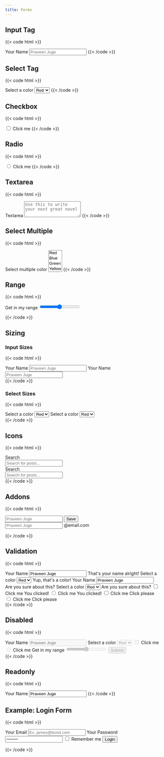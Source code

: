 ```yaml
---
title: Forms
---
```


## Input Tag

{{< code html >}}

<label class="tag-label">
  <span>Your Name</span>
  <input class="tag-input" placeholder="Praveen Juge">
</label>
{{< /code >}}

## Select Tag

{{< code html >}}

<label class="tag-label">
  <span>Select a color</span>
  <select class="tag-select">
    <option>Red</option>
    <option>Blue</option>
  </select>
</label>
{{< /code >}}

## Checkbox

{{< code html >}}

<label class="tag-label">
  <input type="checkbox" class="tag-checkbox">
  <span class="ml-1">Click me</span>
</label>
{{< /code >}}

## Radio

{{< code html >}}

<label class="tag-label">
  <input type="radio" class="tag-radio" name="radio" value="1">
  <span class="ml-1">Click me</span>
</label>
{{< /code >}}

## Textarea

{{< code html >}}

<label class="tag-label">
  <span>Textarea</span>
  <textarea class="tag-input" rows="3" placeholder="Use this to write your next great novel"></textarea>
</label>
{{< /code >}}

## Select Multiple

{{< code html >}}

<label class="tag-label">
  <span>Select multiple color</span>
  <select class="tag-select tag-multiple" multiple>
    <option>Red</option>
    <option>Blue</option>
    <option>Green</option>
    <option>Yellow</option>
    <option>Cyan</option>
  </select>
</label>
{{< /code >}}

## Range

{{< code html >}}

<label class="tag-label">
  <span>Get in my range</span>
  <input type="range" class="tag-range">
</label>

{{< /code >}}

## Sizing

### Input Sizes

{{< code html >}}

<div class="space-y-3">
  <label class="tag-label tag-label-sm">
    <span>Your Name</span>
    <input class="tag-input tag-input-sm" placeholder="Praveen Juge">
  </label>
  <label class="tag-label tag-label-lg">
    <span>Your Name</span>
    <input class="tag-input tag-input-lg" placeholder="Praveen Juge">
  </label>
</div>
{{< /code >}}

### Select Sizes

{{< code html >}}

<div class="space-y-3">
  <label class="tag-label tag-label-sm">
    <span>Select a color</span>
    <select class="tag-select tag-select-sm"><option>Red</option></select>
  </label>
  <label class="tag-label tag-label-lg">
    <span>Select a color</span>
    <select class="tag-select tag-select-lg"><option>Red</option></select>
  </label>
</div>
{{< /code >}}

## Icons

{{< code html >}}

<div class="grid grid-cols-1 md:grid-cols-2 gap-4">
  <label class="tag-label">
    <span>Search</span>
    <div class="tag-icon">
      <i data-feather="search"></i>
      <input class="tag-input" placeholder="Search for posts...">
    </div>
  </label>
  <label class="tag-label">
    <span>Search</span>
    <div class="tag-icon tag-icon-r">
      <i data-feather="search"></i>
      <input class="tag-input" placeholder="Search for posts...">
    </div>
  </label>
</div>
{{< /code >}}

## Addons

{{< code html >}}

<div class="space-y-3">
  <label class="tag-label">
    <div class="tag-append">
      <input class="tag-input" placeholder="Praveen Juge">
      <button class="btn btn-dark">Save</button>
    </div>
  </label>
  <label class="tag-label">
    <div class="tag-append">
      <input class="tag-input" placeholder="Praveen Juge">
      <span class="tag-text">@email.com</span>
    </div>
  </label>
</div>

{{< /code >}}

## Validation

{{< code html >}}

<div class="grid grid-cols-1 md:grid-cols-4 gap-4">
  <label class="tag-label tag-success">
    <span>Your Name</span>
    <input class="tag-input" value="Praveen Juge">
    <span class="tag-validation">That's your name alright!</span>
  </label>
  <label class="tag-label tag-success">
    <span>Select a color</span>
    <select class="tag-select"><option>Red</option></select>
    <span class="tag-validation">Yup, that's a color!</span>
  </label>
  <label class="tag-label tag-danger">
    <span>Your Name</span>
    <input class="tag-input" value="Praveen Juge">
    <span class="tag-validation">Are you sure about this?</span>
  </label>
  <label class="tag-label tag-danger">
    <span>Select a color</span>
    <select class="tag-select"><option>Red</option></select>
    <span class="tag-validation">Are you sure about this?</span>
  </label>
  <label class="tag-label tag-success">
    <input type="checkbox" class="tag-checkbox">
    <span class="ml-1">Click me</span>
    <span class="tag-validation">You clicked!</span>
  </label>
  <label class="tag-label tag-success">
    <input type="radio" class="tag-radio" name="radio" value="1">
    <span class="ml-1">Click me</span>
    <span class="tag-validation">You clicked!</span>
  </label>
  <label class="tag-label tag-danger">
    <input type="checkbox" class="tag-checkbox">
    <span class="ml-1">Click me</span>
    <span class="tag-validation">Click please</span>
  </label>
  <label class="tag-label tag-danger">
    <input type="radio" class="tag-radio" name="radio" value="1">
    <span class="ml-1">Click me</span>
    <span class="tag-validation">Click please</span>
  </label>
</div>
{{< /code >}}

## Disabled

{{< code html >}}

<div class="space-y-3">
  <label class="tag-label">
    <span>Your Name</span>
    <input class="tag-input" placeholder="Praveen Juge" disabled>
  </label>
  <label class="tag-label">
    <span>Select a color</span>
    <select class="tag-select" disabled>
      <option>Red</option>
      <option>Blue</option>
    </select>
  </label>
  <label class="tag-label">
    <input type="checkbox" class="tag-checkbox" disabled>
    <span class="ml-1">Click me</span>
  </label>
  <label class="tag-label">
    <input type="radio" class="tag-radio" name="radio" value="1" disabled>
    <span class="ml-1">Click me</span>
  </label>
  <label class="tag-label">
    <span>Get in my range</span>
    <input type="range" class="tag-range" disabled>
  </label>
  <button type="submit" class="btn btn-primary" disabled>Submit</button>
</div>
{{< /code >}}

## Readonly

{{< code html >}}

<label class="tag-label">
  <span>Your Name</span>
  <input class="tag-input" value="Praveen Juge" readonly>
</label>
{{< /code >}}

## Example: Login Form

{{< code html >}}

<div class="bg-gray-100">
  <form class="w-full md:w-5/12 mx-auto space-y-4 px-5 py-10">
    <label class="tag-label">
      <span>Your Email</span>
      <input class="tag-input" type="email" placeholder="Ex. james@bond.com" required />
    </label>
    <label class="tag-label">
      <span>Your Password</span>
      <input class="tag-input" type="password" placeholder="••••••••" required />
    </label>
    <label class="tag-label">
      <input type="checkbox" class="tag-checkbox" />
      <span class="ml-1">Remember me</span>
    </label>
    <input type="submit" class="btn btn-primary" value="Login" />
  </form>
</div>

{{< /code >}}

